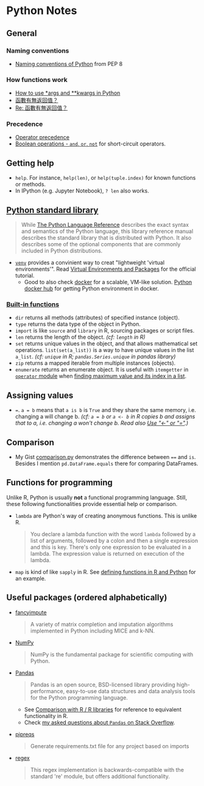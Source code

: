 # Python Notes

## General

### Naming conventions

* [Naming conventions of Python](https://www.python.org/dev/peps/pep-0008/#naming-conventions) from PEP 8

### How functions work

* [How to use \*args and \*\*kwargs in Python](https://www.saltycrane.com/blog/2008/01/how-to-use-args-and-kwargs-in-python/)
* [函數有無返回值？](https://www.ptt.cc/bbs/Python/M.1514366821.A.326.html)
* [Re: 函數有無返回值？](https://www.ptt.cc/bbs/Python/M.1514546205.A.FEE.html)

### Precedence

* [Operator precedence](https://docs.python.org/3/reference/expressions.html#operator-precedence)
* [Boolean operations - `and`, `or`, `not`](https://docs.python.org/3/library/stdtypes.html#boolean-operations-and-or-not) for short-circuit operators.

## Getting help

* `help`. For instance, `help(len)`, or `help(tuple.index)` for known functions or methods.
* In IPython (e.g. Jupyter Notebook), `? len` also works.

## [Python standard library](https://docs.python.org/3/library/)

> While [The Python Language Reference](https://docs.python.org/3/reference/index.html) describes the exact syntax and semantics of the Python language, this library reference manual describes the standard library that is distributed with Python. It also describes some of the optional components that are commonly included in Python distributions.

* [`venv`](https://docs.python.org/3/library/venv.html) provides a convinient way to creat "lightweight 'virtual environments'". Read [Virtual Environments and Packages](https://docs.python.org/3/tutorial/venv.html) for the official tutorial.
  * Good to also check [docker](https://docs.docker.com/get-started/) for a scalable, VM-like solution. [Python docker hub](https://hub.docker.com/_/python/) for getting Python environment in docker.

### [Built-in functions](https://docs.python.org/3/library/functions.html)

* `dir` returns all methods (attributes) of specified instance (object).
* `type` returns the data type of the object in Python.
* `import` is like `source` and `library` in R, sourcing packages or script files.
* `len` returns the length of the object. _(cf: `length` in R)_
* `set` returns unique values in the object, and that allows mathematical set operations. `list(set(a_list))` is a way to have unique values in the list `a_list`. _(cf: `unique` in R; `pandas.Series.unique` in pandas library)_
* `zip` returns a mapped iterable from multiple instances (objects).
* `enumerate` returns an enumerate object. It is useful with `itemgetter` in [`operator` module](https://docs.python.org/3/library/operator.html) when [finding maximum value and its index in a list](https://stackoverflow.com/questions/6193498/pythonic-way-to-find-maximum-value-and-its-index-in-a-list/).

## Assigning values

* `=`. `a = b` means that `a is b` is `True` and they share the same memory, i.e. changing a will change b. _(cf: `a = b` or `a <- b` in R copies b and assigns that to a, i.e. changing a won't change b. Read also [Use "<-" or "="](https://corytu.github.io/CourseraRMentoring/articles/use-equal-or-arrow.html).)_

## Comparison

* My Gist [comparison.py](https://gist.github.com/corytu/c4fbd7c330c8a33c45965c5cad16ab38) demonstrates the difference between `==` and `is`. Besides I mention `pd.DataFrame.equals` there for comparing DataFrames.

## Functions for programming

Unlike R, Python is usually __not__ a functional programming language. Still, these following functionalities provide essential help or comparison.

* `lambda` are Python's way of creating anonymous functions. This is unlike R.
  
  > You declare a lambda function with the word `lambda` followed by a list of arguments, followed by a colon and then a single expression and this is key. There's only one expression to be evaluated in a lambda. The expression value is returned on execution of the lambda.

* `map` is kind of like `sapply` in R. See [defining functions in R and Python](Defining_functions_in_R_and_Python.md) for an example.

## Useful packages (ordered alphabetically)

* [fancyimpute](https://pypi.python.org/pypi/fancyimpute/)

  > A variety of matrix completion and imputation algorithms implemented in Python including MICE and k-NN.

* [NumPy](http://www.numpy.org)

  > NumPy is the fundamental package for scientific computing with Python.

* [Pandas](https://pandas.pydata.org)

  > Pandas is an open source, BSD-licensed library providing high-performance, easy-to-use data structures and data analysis tools for the Python programming language.

  * See [Comparison with R / R libraries](https://pandas.pydata.org/pandas-docs/stable/comparison_with_r.html) for reference to equivalent functionality in R.
  * Check [my asked questions about `Pandas` on Stack Overflow](https://stackoverflow.com/search?q=user:6666231+[pandas]).

* [pipreqs](https://github.com/bndr/pipreqs)

  > Generate requirements.txt file for any project based on imports

* [regex](https://pypi.org/project/regex/)

  > This regex implementation is backwards-compatible with the standard 're' module, but offers additional functionality.

